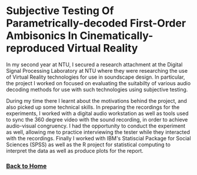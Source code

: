 # Subjective Testing Of Parametrically-decoded First-Order Ambisonics In Cinematically-reproduced Virtual Reality

In my second year at NTU, I secured a research attachment at the Digital Signal Processing Laboratory at NTU where they were researching the use of Virtual Reality technologies for use in soundscape design. In particular, the project I worked on focused on evaluating the suitabilty of various audio decoding methods for use with such technologies using subjective testing.

During my time there I learnt about the motivations behind the project, and also picked up some technical skills. In preparing the recordings for the experiments, I worked with a digital audio workstation as well as tools used to sync the 360 degree video with the sound recording, in order to achieve audio-visual congruency. I had the opportunity to conduct the experiment as well, allowing me to practice interviewing the tester while they interacted with the recordings. Finally I worked with IBM's Statiscial Package for Social Sciences (SPSS) as well as the R project for statistical computing to interpret the data as well as produce plots for the report. 


### [Back to Home](index.md)
